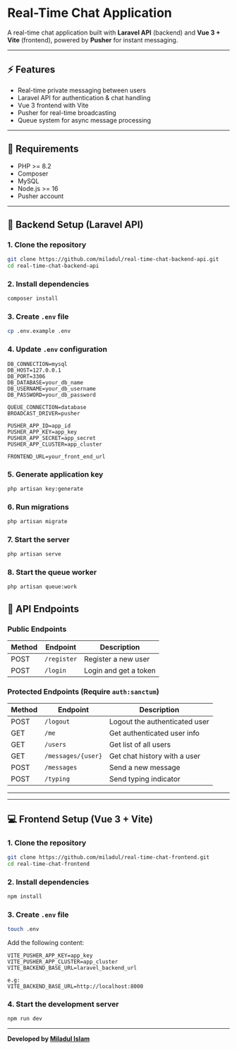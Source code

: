 # Real-Time Chat Application

A real-time chat application built with **Laravel API** (backend) and **Vue 3 + Vite** (frontend), powered by **Pusher** for instant messaging.

---

## ⚡ Features
- Real-time private messaging between users
- Laravel API for authentication & chat handling
- Vue 3 frontend with Vite
- Pusher for real-time broadcasting
- Queue system for async message processing

---

## 📌 Requirements
- PHP >= 8.2
- Composer
- MySQL
- Node.js >= 16
- Pusher account

---

## 🚀 Backend Setup (Laravel API)

### 1. Clone the repository
```bash
git clone https://github.com/miladul/real-time-chat-backend-api.git
cd real-time-chat-backend-api
```

### 2. Install dependencies
```bash
composer install
```

### 3. Create `.env` file
```bash
cp .env.example .env
```

### 4. Update `.env` configuration
```env
DB_CONNECTION=mysql
DB_HOST=127.0.0.1
DB_PORT=3306
DB_DATABASE=your_db_name
DB_USERNAME=your_db_username
DB_PASSWORD=your_db_password

QUEUE_CONNECTION=database
BROADCAST_DRIVER=pusher

PUSHER_APP_ID=app_id
PUSHER_APP_KEY=app_key
PUSHER_APP_SECRET=app_secret
PUSHER_APP_CLUSTER=app_cluster

FRONTEND_URL=your_front_end_url
```

### 5. Generate application key
```bash
php artisan key:generate
```

### 6. Run migrations
```bash
php artisan migrate
```

### 7. Start the server
```bash
php artisan serve
```

### 8. Start the queue worker
```bash
php artisan queue:work
```

## 📡 API Endpoints

### Public Endpoints
| Method | Endpoint       | Description              |
|--------|---------------|--------------------------|
| POST   | `/register`   | Register a new user      |
| POST   | `/login`      | Login and get a token    |

### Protected Endpoints (Require `auth:sanctum`)
| Method | Endpoint                  | Description                    |
|--------|---------------------------|--------------------------------|
| POST   | `/logout`                 | Logout the authenticated user |
| GET    | `/me`                     | Get authenticated user info   |
| GET    | `/users`                  | Get list of all users         |
| GET    | `/messages/{user}`        | Get chat history with a user  |
| POST   | `/messages`               | Send a new message            |
| POST   | `/typing`                 | Send typing indicator         |

---

---

## 💻 Frontend Setup (Vue 3 + Vite)

### 1. Clone the repository
```bash
git clone https://github.com/miladul/real-time-chat-frontend.git
cd real-time-chat-frontend
```

### 2. Install dependencies
```bash
npm install
```

### 3. Create `.env` file
```bash
touch .env
```
Add the following content:
```env
VITE_PUSHER_APP_KEY=app_key
VITE_PUSHER_APP_CLUSTER=app_cluster
VITE_BACKEND_BASE_URL=laravel_backend_url

e.g: 
VITE_BACKEND_BASE_URL=http://localhost:8000

```

### 4. Start the development server
```bash
npm run dev
```

---
**Developed by [Miladul Islam](https://github.com/miladul)**

